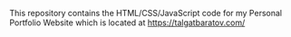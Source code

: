This repository contains the HTML/CSS/JavaScript code for my Personal Portfolio Website which is located at https://talgatbaratov.com/
